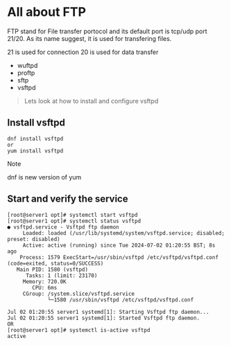 # All about FTP
FTP stand for File transfer portocol and its default port is tcp/udp port 21/20. As its name suggest, it is used for transfering files.

21 is used for connection 
20 is used for data transfer

- wuftpd
- proftp
- sftp
- vsftpd

> Lets look at how to install and configure vsftpd
## Install vsftpd
```
dnf install vsftpd
or
yum install vsftpd
```
> [!NOTE]
> dnf is new version of yum

## Start and verify the service
```
[root@server1 opt]# systemctl start vsftpd
[root@server1 opt]# systemctl status vsftpd
● vsftpd.service - Vsftpd ftp daemon
     Loaded: loaded (/usr/lib/systemd/system/vsftpd.service; disabled; preset: disabled)
     Active: active (running) since Tue 2024-07-02 01:20:55 BST; 8s ago
    Process: 1579 ExecStart=/usr/sbin/vsftpd /etc/vsftpd/vsftpd.conf (code=exited, status=0/SUCCESS)
   Main PID: 1580 (vsftpd)
      Tasks: 1 (limit: 23170)
     Memory: 720.0K
        CPU: 6ms
     CGroup: /system.slice/vsftpd.service
             └─1580 /usr/sbin/vsftpd /etc/vsftpd/vsftpd.conf

Jul 02 01:20:55 server1 systemd[1]: Starting Vsftpd ftp daemon...
Jul 02 01:20:55 server1 systemd[1]: Started Vsftpd ftp daemon.
OR
[root@server1 opt]# systemctl is-active vsftpd
active
```

